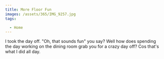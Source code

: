 ```yaml
---
title: More Floor Fun
images: /assets/365/IMG_9257.jpg
tags:

  - Home
---
```

I took the day off. "Oh, that sounds fun" you say? Well how does spending the day working on the dining room grab you for a crazy day off? Cos that's what I did all day. 